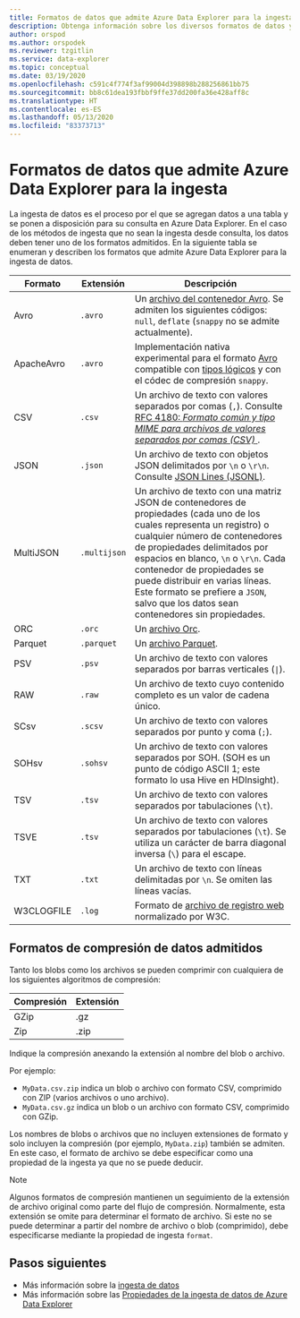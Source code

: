 ```yaml
---
title: Formatos de datos que admite Azure Data Explorer para la ingesta.
description: Obtenga información sobre los diversos formatos de datos y compresión compatibles con Azure Data Explorer para la ingesta.
author: orspod
ms.author: orspodek
ms.reviewer: tzgitlin
ms.service: data-explorer
ms.topic: conceptual
ms.date: 03/19/2020
ms.openlocfilehash: c591c4f774f3af99004d398898b288256861bb75
ms.sourcegitcommit: bb8c61dea193fbbf9ffe37dd200fa36e428aff8c
ms.translationtype: HT
ms.contentlocale: es-ES
ms.lasthandoff: 05/13/2020
ms.locfileid: "83373713"
---
```

# <a name="data-formats-supported-by-azure-data-explorer-for-ingestion"></a>Formatos de datos que admite Azure Data Explorer para la ingesta

La ingesta de datos es el proceso por el que se agregan datos a una tabla y se ponen a disposición para su consulta en Azure Data Explorer. En el caso de los métodos de ingesta que no sean la ingesta desde consulta, los datos deben tener uno de los formatos admitidos. En la siguiente tabla se enumeran y describen los formatos que admite Azure Data Explorer para la ingesta de datos.

|Formato   |Extensión   |Descripción|
|---------|------------|-----------|
|Avro     |`.avro`     |Un [archivo del contenedor Avro](https://avro.apache.org/docs/current/). Se admiten los siguientes códigos: `null`, `deflate` (`snappy` no se admite actualmente).|
|ApacheAvro|`.avro`    |Implementación nativa experimental para el formato [Avro](https://avro.apache.org/docs/current/) compatible con [tipos lógicos](https://avro.apache.org/docs/current/spec.html#Logical+Types) y con el códec de compresión `snappy`.|
|CSV      |`.csv`      |Un archivo de texto con valores separados por comas (`,`). Consulte [RFC 4180: _Formato común y tipo MIME para archivos de valores separados por comas (CSV)_ ](https://www.ietf.org/rfc/rfc4180.txt).|
|JSON     |`.json`     |Un archivo de texto con objetos JSON delimitados por `\n` o `\r\n`. Consulte [JSON Lines (JSONL)](http://jsonlines.org/).|
|MultiJSON|`.multijson`|Un archivo de texto con una matriz JSON de contenedores de propiedades (cada uno de los cuales representa un registro) o cualquier número de contenedores de propiedades delimitados por espacios en blanco, `\n` o `\r\n`. Cada contenedor de propiedades se puede distribuir en varias líneas. Este formato se prefiere a `JSON`, salvo que los datos sean contenedores sin propiedades.|
|ORC      |`.orc`      |Un [archivo Orc](https://en.wikipedia.org/wiki/Apache_ORC).|
|Parquet  |`.parquet`  |Un [archivo Parquet](https://en.wikipedia.org/wiki/Apache_Parquet).|
|PSV      |`.psv`      |Un archivo de texto con valores separados por barras verticales (<code>&#124;</code>).|
|RAW      |`.raw`      |Un archivo de texto cuyo contenido completo es un valor de cadena único.|
|SCsv     |`.scsv`     |Un archivo de texto con valores separados por punto y coma (`;`).|
|SOHsv    |`.sohsv`    |Un archivo de texto con valores separados por SOH. (SOH es un punto de código ASCII 1; este formato lo usa Hive en HDInsight).|
|TSV      |`.tsv`      |Un archivo de texto con valores separados por tabulaciones (`\t`).|
|TSVE     |`.tsv`      |Un archivo de texto con valores separados por tabulaciones (`\t`). Se utiliza un carácter de barra diagonal inversa (`\`) para el escape.|
|TXT      |`.txt`      |Un archivo de texto con líneas delimitadas por `\n`. Se omiten las líneas vacías.|
|W3CLOGFILE |`.log`    |Formato de [archivo de registro web](https://www.w3.org/TR/WD-logfile.html) normalizado por W3C.|

## <a name="supported-data-compression-formats"></a>Formatos de compresión de datos admitidos

Tanto los blobs como los archivos se pueden comprimir con cualquiera de los siguientes algoritmos de compresión:

|Compresión|Extensión|
|-----------|---------|
|GZip       |.gz      |
|Zip        |.zip     |

Indique la compresión anexando la extensión al nombre del blob o archivo.

Por ejemplo:
* `MyData.csv.zip` indica un blob o archivo con formato CSV, comprimido con ZIP (varios archivos o uno archivo).
* `MyData.csv.gz` indica un blob o un archivo con formato CSV, comprimido con GZip.

Los nombres de blobs o archivos que no incluyen extensiones de formato y solo incluyen la compresión (por ejemplo, `MyData.zip`) también se admiten. En este caso, el formato de archivo se debe especificar como una propiedad de la ingesta ya que no se puede deducir.

> [!NOTE]
> Algunos formatos de compresión mantienen un seguimiento de la extensión de archivo original como parte del flujo de compresión. Normalmente, esta extensión se omite para determinar el formato de archivo. Si este no se puede determinar a partir del nombre de archivo o blob (comprimido), debe especificarse mediante la propiedad de ingesta `format`.

## <a name="next-steps"></a>Pasos siguientes

* Más información sobre la [ingesta de datos](ingest-data-overview.md)
* Más información sobre las [Propiedades de la ingesta de datos de Azure Data Explorer](ingestion-properties.md)
